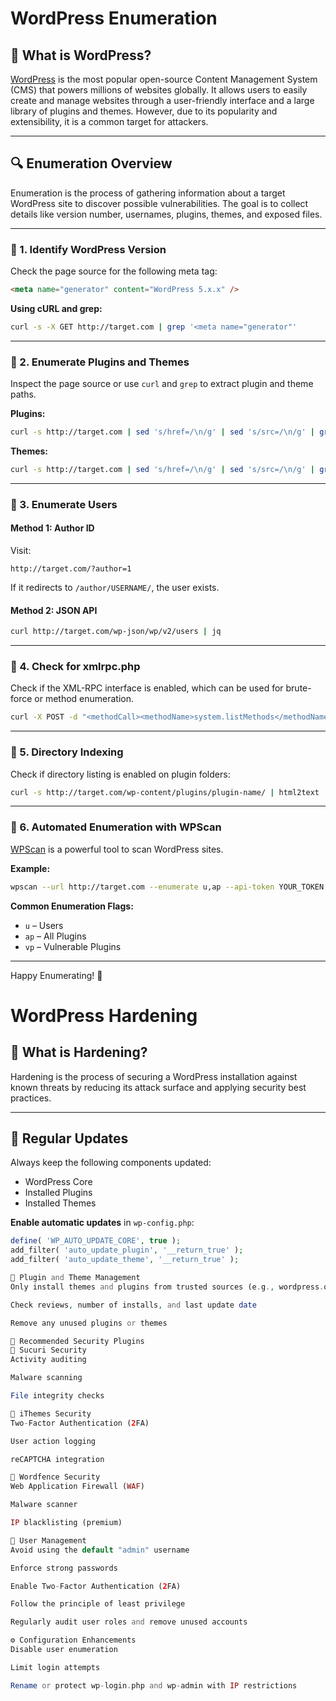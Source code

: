 # WordPress Enumeration

## 🧠 What is WordPress?

[WordPress](https://wordpress.org/) is the most popular open-source Content Management System (CMS) that powers millions of websites globally. It allows users to easily create and manage websites through a user-friendly interface and a large library of plugins and themes. However, due to its popularity and extensibility, it is a common target for attackers.

---

## 🔍 Enumeration Overview

Enumeration is the process of gathering information about a target WordPress site to discover possible vulnerabilities. The goal is to collect details like version number, usernames, plugins, themes, and exposed files.

---

### 🔸 1. Identify WordPress Version

Check the page source for the following meta tag:
```html
<meta name="generator" content="WordPress 5.x.x" />
```

**Using cURL and grep:**
```bash
curl -s -X GET http://target.com | grep '<meta name="generator"'
```

---

### 🔸 2. Enumerate Plugins and Themes

Inspect the page source or use `curl` and `grep` to extract plugin and theme paths.

**Plugins:**
```bash
curl -s http://target.com | sed 's/href=/\n/g' | sed 's/src=/\n/g' | grep 'wp-content/plugins/' | cut -d"'" -f2
```

**Themes:**
```bash
curl -s http://target.com | sed 's/href=/\n/g' | sed 's/src=/\n/g' | grep 'themes' | cut -d"'" -f2
```

---

### 🔸 3. Enumerate Users

#### Method 1: Author ID
Visit:
```
http://target.com/?author=1
```
If it redirects to `/author/USERNAME/`, the user exists.

#### Method 2: JSON API
```bash
curl http://target.com/wp-json/wp/v2/users | jq
```

---

### 🔸 4. Check for xmlrpc.php

Check if the XML-RPC interface is enabled, which can be used for brute-force or method enumeration.

```bash
curl -X POST -d "<methodCall><methodName>system.listMethods</methodName><params><param><value>admin</value></param><param><value>PASSWORD</value></param></params></methodCall>" http://target.com/xmlrpc.php
```

---

### 🔸 5. Directory Indexing

Check if directory listing is enabled on plugin folders:
```bash
curl -s http://target.com/wp-content/plugins/plugin-name/ | html2text
```

---

### 🔸 6. Automated Enumeration with WPScan

[WPScan](https://github.com/wpscanteam/wpscan) is a powerful tool to scan WordPress sites.

**Example:**
```bash
wpscan --url http://target.com --enumerate u,ap --api-token YOUR_TOKEN
```

**Common Enumeration Flags:**
- `u` – Users
- `ap` – All Plugins
- `vp` – Vulnerable Plugins

---

Happy Enumerating! 🎯

# WordPress Hardening

## 🧠 What is Hardening?

Hardening is the process of securing a WordPress installation against known threats by reducing its attack surface and applying security best practices.

---

## 🔄 Regular Updates

Always keep the following components updated:
- WordPress Core
- Installed Plugins
- Installed Themes

**Enable automatic updates** in `wp-config.php`:
```php
define( 'WP_AUTO_UPDATE_CORE', true );
add_filter( 'auto_update_plugin', '__return_true' );
add_filter( 'auto_update_theme', '__return_true' );

🔌 Plugin and Theme Management
Only install themes and plugins from trusted sources (e.g., wordpress.org)

Check reviews, number of installs, and last update date

Remove any unused plugins or themes

🔐 Recommended Security Plugins
🔹 Sucuri Security
Activity auditing

Malware scanning

File integrity checks

🔹 iThemes Security
Two-Factor Authentication (2FA)

User action logging

reCAPTCHA integration

🔹 Wordfence Security
Web Application Firewall (WAF)

Malware scanner

IP blacklisting (premium)

👤 User Management
Avoid using the default "admin" username

Enforce strong passwords

Enable Two-Factor Authentication (2FA)

Follow the principle of least privilege

Regularly audit user roles and remove unused accounts

⚙️ Configuration Enhancements
Disable user enumeration

Limit login attempts

Rename or protect wp-login.php and wp-admin with IP restrictions


